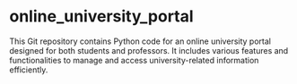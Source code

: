 # online_university_portal
This Git repository contains Python code for an online university portal designed for both students and professors. It includes various features and functionalities to manage and access university-related information efficiently.
